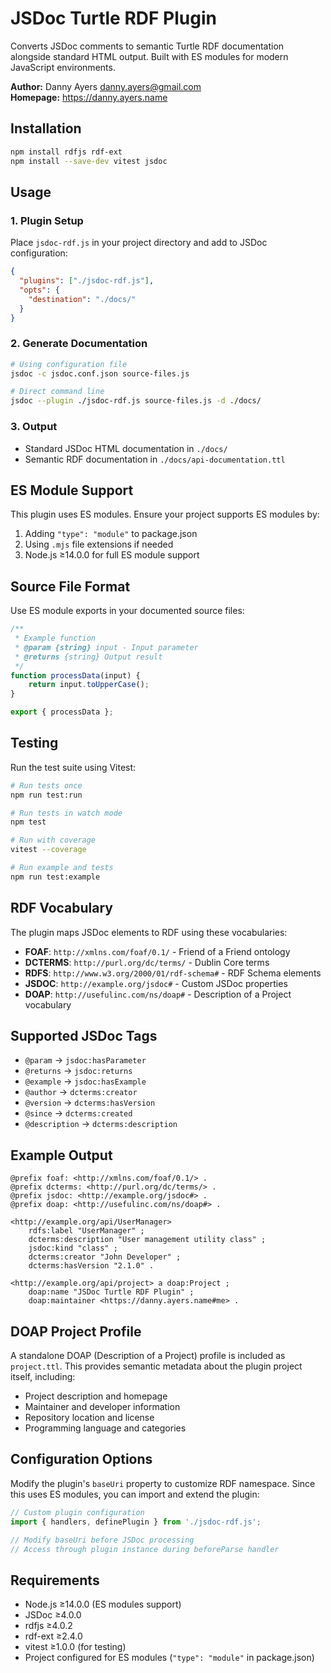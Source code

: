 # JSDoc Turtle RDF Plugin

Converts JSDoc comments to semantic Turtle RDF documentation alongside standard HTML output. Built with ES modules for modern JavaScript environments.

**Author:** Danny Ayers <danny.ayers@gmail.com>  
**Homepage:** https://danny.ayers.name

## Installation

```bash
npm install rdfjs rdf-ext
npm install --save-dev vitest jsdoc
```

## Usage

### 1. Plugin Setup

Place `jsdoc-rdf.js` in your project directory and add to JSDoc configuration:

```json
{
  "plugins": ["./jsdoc-rdf.js"],
  "opts": {
    "destination": "./docs/"
  }
}
```

### 2. Generate Documentation

```bash
# Using configuration file
jsdoc -c jsdoc.conf.json source-files.js

# Direct command line
jsdoc --plugin ./jsdoc-rdf.js source-files.js -d ./docs/
```

### 3. Output

- Standard JSDoc HTML documentation in `./docs/`
- Semantic RDF documentation in `./docs/api-documentation.ttl`

## ES Module Support

This plugin uses ES modules. Ensure your project supports ES modules by:

1. Adding `"type": "module"` to package.json
2. Using `.mjs` file extensions if needed
3. Node.js ≥14.0.0 for full ES module support

## Source File Format

Use ES module exports in your documented source files:

```javascript
/**
 * Example function
 * @param {string} input - Input parameter
 * @returns {string} Output result
 */
function processData(input) {
    return input.toUpperCase();
}

export { processData };
```

## Testing

Run the test suite using Vitest:

```bash
# Run tests once
npm run test:run

# Run tests in watch mode  
npm test

# Run with coverage
vitest --coverage

# Run example and tests
npm run test:example
```

## RDF Vocabulary

The plugin maps JSDoc elements to RDF using these vocabularies:

- **FOAF**: `http://xmlns.com/foaf/0.1/` - Friend of a Friend ontology
- **DCTERMS**: `http://purl.org/dc/terms/` - Dublin Core terms
- **RDFS**: `http://www.w3.org/2000/01/rdf-schema#` - RDF Schema elements
- **JSDOC**: `http://example.org/jsdoc#` - Custom JSDoc properties
- **DOAP**: `http://usefulinc.com/ns/doap#` - Description of a Project vocabulary

## Supported JSDoc Tags

- `@param` → `jsdoc:hasParameter`
- `@returns` → `jsdoc:returns`
- `@example` → `jsdoc:hasExample`
- `@author` → `dcterms:creator`
- `@version` → `dcterms:hasVersion`
- `@since` → `dcterms:created`
- `@description` → `dcterms:description`

## Example Output

```turtle
@prefix foaf: <http://xmlns.com/foaf/0.1/> .
@prefix dcterms: <http://purl.org/dc/terms/> .
@prefix jsdoc: <http://example.org/jsdoc#> .
@prefix doap: <http://usefulinc.com/ns/doap#> .

<http://example.org/api/UserManager>
    rdfs:label "UserManager" ;
    dcterms:description "User management utility class" ;
    jsdoc:kind "class" ;
    dcterms:creator "John Developer" ;
    dcterms:hasVersion "2.1.0" .

<http://example.org/api/project> a doap:Project ;
    doap:name "JSDoc Turtle RDF Plugin" ;
    doap:maintainer <https://danny.ayers.name#me> .
```

## DOAP Project Profile

A standalone DOAP (Description of a Project) profile is included as `project.ttl`. This provides semantic metadata about the plugin project itself, including:

- Project description and homepage
- Maintainer and developer information
- Repository location and license
- Programming language and categories

## Configuration Options

Modify the plugin's `baseUri` property to customize RDF namespace. Since this uses ES modules, you can import and extend the plugin:

```javascript
// Custom plugin configuration
import { handlers, definePlugin } from './jsdoc-rdf.js';

// Modify baseUri before JSDoc processing
// Access through plugin instance during beforeParse handler
```

## Requirements

- Node.js ≥14.0.0 (ES modules support)
- JSDoc ≥4.0.0
- rdfjs ≥4.0.2  
- rdf-ext ≥2.4.0
- vitest ≥1.0.0 (for testing)
- Project configured for ES modules (`"type": "module"` in package.json)
